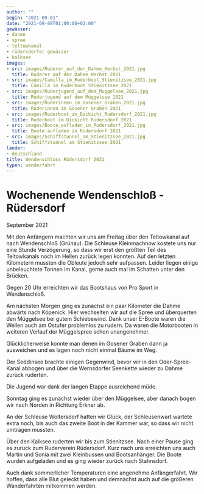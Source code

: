 ```yaml
---
author: ""
begin: "2021-09-01"
date: "2021-09-09T01:00:00+02:00"
gewässer:
- dahme
- spree
- teltowkanal
- rüdersdorfer gewässer
- kalksee
images:
- src: images/Ruderer_auf_der_Dahme_Herbst_2021.jpg
  title: Ruderer auf der Dahme Herbst 2021
- src: images/Camilla_im_Ruderboot_Stienitzsee_2021.jpg
  title: Camilla im Ruderboot Stienitzsee 2021
- src: images/Ruderjugend_auf_dem_Muggelsee_2021.jpg
  title: Ruderjugend auf dem Müggelsee 2021
- src: images/Ruderinnen_im_Gosener_Graben_2021.jpg
  title: Ruderinnen im Gosener Graben 2021
- src: images/Ruderboot_im_Dickicht_Rudersdorf_2021.jpg
  title: Ruderboot im Dickicht Rüdersdorf 2021
- src: images/Boote_aufladen_in_Rudersdorf_2021.jpg
  title: Boote aufladen in Rüdersdorf 2021
- src: images/Schiffstunnel_am_Stienitzsee_2021.jpg
  title: Schiffstunnel am Stienitzsee 2021
länder:
- deutschland
title: Wendenschloss Rüdersdorf 2021
typen: wanderfahrt
---
```



# Wochenende Wendenschloß - Rüdersdorf


September 2021

Mit den Anfängern machten wir uns am Freitag über den Teltowkanal auf nach Wendenschloß (Grünau). Die Schleuse Kleinmachnow kostete uns nur eine Stunde Verzögerung, so dass wir erst den größten Teil des Teltowkanals noch im Hellen zurück legen konnten. Auf den letzten Kilometern mussten die Obleute jedoch sehr aufpassen. Leider liegen einige unbeleuchtete Tonnen im Kanal, gerne auch mal im Schatten unter den Brücken.

Gegen 20 Uhr erreichten wir das Bootshaus von Pro Sport in Wendenschloß.

Am nächsten Morgen ging es zunächst ein paar Kilometer die Dahme abwärts nach Köpenick. Hier wechselten wir auf die Spree und überquerten den Müggelsee bei gutem Schiebewind. Dank unser E-Boote waren die Wellen auch am Ostufer problemlos zu rudern. Da waren die Motorbooten in weiteren Verlauf der Müggelspree schon unangenehmer.

Glücklicherweise konnte man denen im Gosener Graben dann ja ausweichen und es lagen noch nicht einmal Bäume im Weg.

Der Seddinsee brachte einigen Gegenwind, bevor wir in den Oder-Spree- Kanal abbogen und über die Wernsdorfer Seenkette wieder zu Dahme zurück ruderten.

Die Jugend war dank der langen Etappe ausreichend müde.

Sonntag ging es zunächst wieder über den Müggelsee, aber danach bogen wir nach Norden in Richtung Erkner ab.

An der Schleuse Woltersdorf hatten wir Glück, der Schleusenwart wartete extra noch, bis auch das zweite Boot in der Kammer war, so dass wir nicht umtragen mussten.

Über den Kalksee ruderten wir bis zum Stienitzsee. Nach einer Pause ging es zurück zum Ruderverein Rüdersdorf. Kurz nach uns erreichten uns auch Martin und Sonia mit zwei Kleinbussen und Bootsanhänger. Die Boote wurden aufgeladen und es ging wieder zurück nach Stahnsdorf.

Auch dank sommerlicher Temperaturen eine angenehme Anfängerfahrt. Wir hoffen, dass alle Blut geleckt haben und demnächst auch auf die größeren Wanderfahrten mitkommen werden.
